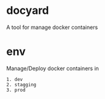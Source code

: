 # docyard
A tool for manage docker containers 

# env
Manage/Deploy docker containers in 
```
1. dev
2. stagging
3. prod
```

